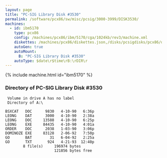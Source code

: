 ```yaml
---
layout: page
title: "PC-SIG Library Disk #3530"
permalink: /software/pcx86/sw/misc/pcsig/3000-3999/DISK3530/
machines:
  - id: ibm5170
    type: pcx86
    config: /machines/pcx86/ibm/5170/cga/1024kb/rev3/machine.xml
    diskettes: /machines/pcx86/diskettes.json,/disks/pcsigdisks/pcx86/diskettes.json
    autoGen: true
    autoMount:
      B: "PC-SIG Library Disk #3530"
    autoType: $date\r$time\rB:\rDIR\r
---
```


{% include machine.html id="ibm5170" %}

### Directory of PC-SIG Library Disk #3530

     Volume in drive A has no label
     Directory of A:\

    BSXCAT   DOC      9830   4-10-90   6:36p
    LEONG    DAT      3000   4-10-90   2:38a
    LEONG    DOC     13588   4-10-90   6:25p
    LEONG    EXE     84435   4-10-90   4:01a
    ORDER    DOC      2038   1-03-90   3:06p
    DOMINOZE EXE     83128   2-06-92   7:50p
    GO       BAT        31   6-04-92   2:25a
    GO       TXT       924   4-21-93  12:40p
            8 file(s)     196974 bytes
                          121856 bytes free
